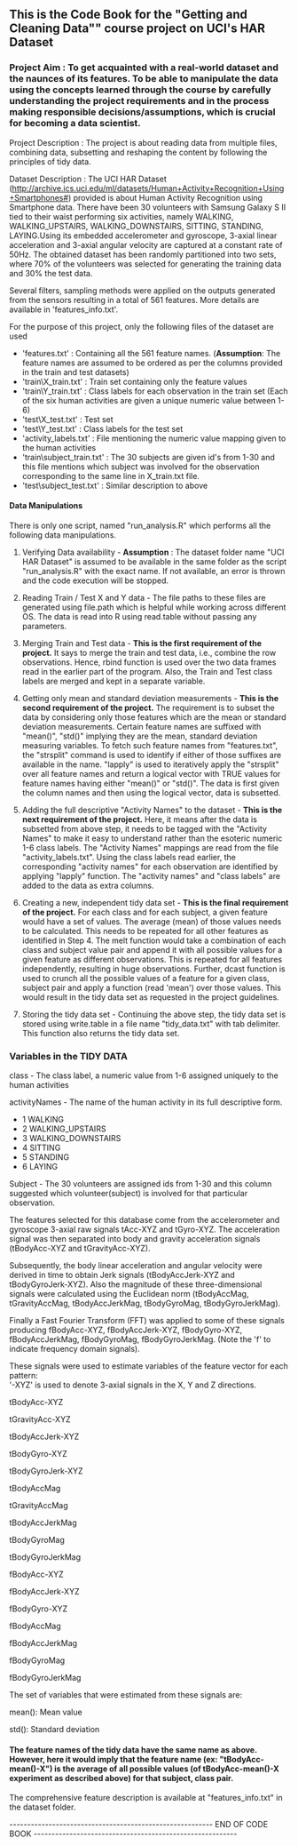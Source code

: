 ## This is the Code Book for the "Getting and Cleaning Data"" course project on UCI's HAR Dataset

### Project Aim : To get acquainted with a real-world dataset and the naunces of its features. To be able to manipulate the data using the concepts learned through the course by carefully understanding the project requirements and in the process making responsible decisions/assumptions, which is crucial for becoming a data scientist.

Project Description : The project is about reading data from multiple files, combining data, subsetting and reshaping the content by following the principles of tidy data.

Dataset Description : The UCI HAR Dataset (http://archive.ics.uci.edu/ml/datasets/Human+Activity+Recognition+Using+Smartphones#) provided is about Human Activity Recognition using Smartphone data. There have been 30 volunteers with Samsung Galaxy S II tied to their waist performing six activities, namely WALKING, WALKING_UPSTAIRS, WALKING_DOWNSTAIRS, SITTING, STANDING, LAYING.Using its embedded accelerometer and gyroscope, 3-axial linear acceleration and 3-axial angular velocity are captured at a constant rate of 50Hz. The obtained dataset has been randomly partitioned into two sets, where 70% of the volunteers was selected for generating the training data and 30% the test data.

Several filters, sampling methods were applied on the outputs generated from the sensors resulting in a total of 561 features. More details are available in 'features_info.txt'.

For the purpose of this project, only the following files of the dataset are used
- 'features.txt' : Containing all the 561 feature names. (**Assumption**: The feature names are assumed to be ordered as per the columns provided in the train and test datasets)
- 'train\X_train.txt' : Train set containing only the feature values
- 'train\Y_train.txt' : Class labels for each observation in the train set (Each of the six human activities are given a unique numeric value between 1-6)
- 'test\X_test.txt' : Test set
- 'test\Y_test.txt' : Class labels for the test set
- 'activity_labels.txt' : File mentioning the numeric value mapping given to the human activities 
- 'train\subject_train.txt' : The 30 subjects are given id's from 1-30 and this file mentions which subject was involved for the observation corresponding to the same line in X_train.txt file.
- 'test\subject_test.txt' : Similar description to above

#### Data Manipulations
There is only one script, named "run_analysis.R" which performs all the following data manipulations.

1) Verifying Data availability - **Assumption** : The dataset folder name "UCI HAR Dataset" is assumed to be available in the same folder as the script "run_analysis.R" with the exact name. If not available, an error is thrown and the code execution will be stopped.

2) Reading Train / Test X and Y data - The file paths to these files are generated using file.path which is helpful while working across different OS. The data is read into R using read.table without passing any parameters.

3) Merging Train and Test data - **This is the first requirement of the project.** It says to merge the train and test data, i.e., combine the row observations. Hence, rbind function is used over the two data frames read in the earlier part of the program. Also, the Train and Test class labels are merged and kept in a separate variable.

4) Getting only mean and standard deviation measurements - **This is the second requirement of the project.** The requirement is to subset the data by considering only those features which are the mean or standard deviation measurements. Certain feature names are suffixed with "mean()", "std()" implying they are the mean, standard deviation measuring variables. To fetch such feature names from "features.txt", the "strsplit" command is used to identify if either of those suffixes are available in the name. "lapply" is used to iteratively apply the "strsplit" over all feature names and return a logical vector with TRUE values for feature names having either "mean()" or "std()".
The data is first given the column names and then using the logical vector, data is subsetted.

5) Adding the full descriptive "Activity Names" to the dataset - **This is the next requirement of the project.** Here, it means after the data is subsetted from above step, it needs to be tagged with the "Activity Names" to make it easy to understand rather than the esoteric numeric 1-6 class labels. The "Activity Names" mappings are read from the file "activity_labels.txt". Using the class labels read earlier, the corresponding "activity names" for each observation are identified by applying "lapply" function. The "activity names" and "class labels" are added to the data as extra columns.

6) Creating a new, independent tidy data set - **This is the final requirement of the project.** 
For each class and for each subject, a given feature would have a set of values. The average (mean) of those values needs to be calculated. This needs to be repeated for all other features as identified in Step 4. The melt function would take a combination of each class and subject value pair and append it with all possible values for a given feature as different observations. This is repeated for all features independently, resulting in huge observations. Further, dcast function is used to crunch all the possible values of a feature for a given class, subject pair and apply a function (read 'mean') over those values. This would result in the tidy data set as requested in the project guidelines.

7) Storing the tidy data set - Continuing the above step, the tidy data set is stored using write.table in a file name "tidy_data.txt" with tab delimiter. This function also returns the tidy data set.

### Variables in the TIDY DATA
class - The class label, a numeric value from 1-6 assigned uniquely to the human activities

activityNames - The name of the human activity in its full descriptive form. 
- 1 WALKING
- 2 WALKING_UPSTAIRS
- 3 WALKING_DOWNSTAIRS
- 4 SITTING
- 5 STANDING
- 6 LAYING

Subject - The 30 volunteers are assigned ids from 1-30 and this column suggested which volunteer(subject) is involved for that particular observation.

The features selected for this database come from the accelerometer and gyroscope 3-axial raw signals tAcc-XYZ and tGyro-XYZ. The acceleration signal was then separated into body and gravity acceleration signals (tBodyAcc-XYZ and tGravityAcc-XYZ).

Subsequently, the body linear acceleration and angular velocity were derived in time to obtain Jerk signals (tBodyAccJerk-XYZ and tBodyGyroJerk-XYZ). Also the magnitude of these three-dimensional signals were calculated using the Euclidean norm (tBodyAccMag, tGravityAccMag, tBodyAccJerkMag, tBodyGyroMag, tBodyGyroJerkMag). 

Finally a Fast Fourier Transform (FFT) was applied to some of these signals producing fBodyAcc-XYZ, fBodyAccJerk-XYZ, fBodyGyro-XYZ, fBodyAccJerkMag, fBodyGyroMag, fBodyGyroJerkMag. (Note the 'f' to indicate frequency domain signals). 

These signals were used to estimate variables of the feature vector for each pattern:  
'-XYZ' is used to denote 3-axial signals in the X, Y and Z directions.

tBodyAcc-XYZ

tGravityAcc-XYZ

tBodyAccJerk-XYZ

tBodyGyro-XYZ

tBodyGyroJerk-XYZ

tBodyAccMag

tGravityAccMag

tBodyAccJerkMag

tBodyGyroMag

tBodyGyroJerkMag

fBodyAcc-XYZ

fBodyAccJerk-XYZ

fBodyGyro-XYZ

fBodyAccMag

fBodyAccJerkMag

fBodyGyroMag

fBodyGyroJerkMag

The set of variables that were estimated from these signals are: 

mean(): Mean value

std(): Standard deviation

#### The feature names of the tidy data have the same name as above. However, here it would imply that the feature name (ex: "tBodyAcc-mean()-X") is the average of all possible values (of tBodyAcc-mean()-X experiment as described above) for that subject, class pair.

The comprehensive feature description is available at "features_info.txt" in the dataset folder.

--------------------------------------------------------- END OF CODE BOOK ---------------------------------------------------------